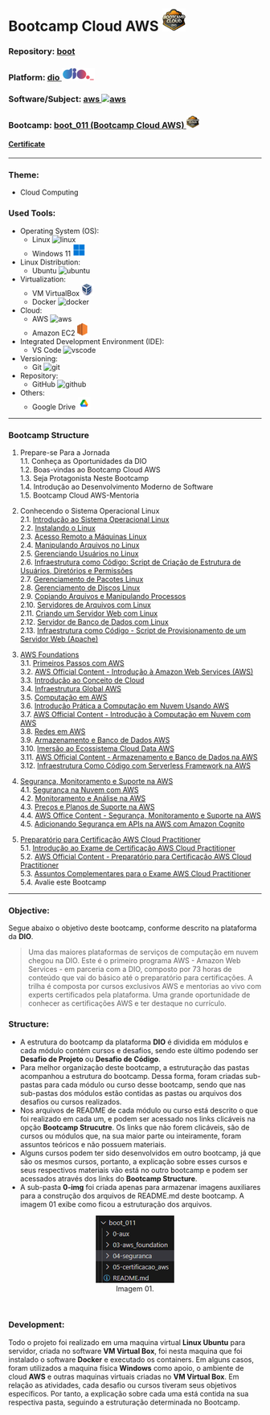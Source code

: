 # Bootcamp Cloud AWS   <img src="./0-aux/logo_boot.png" alt="boot_011" width="auto" height="45">

### Repository: [boot](../../../)   
### Platform: <a href="../../">dio   <img src="https://github.com/PedroHeeger/main/blob/main/0-aux/logos/plataforma/dio.jpeg" alt="dio" width="auto" height="25"></a>   
### Software/Subject: <a href="../">aws    <img src="https://cdn.jsdelivr.net/gh/devicons/devicon/icons/amazonwebservices/amazonwebservices-original.svg" alt="aws" width="auto" height="25"></a>
### Bootcamp: <a href="./">boot_011 (Bootcamp Cloud AWS)   <img src="./0-aux/logo_boot.png" alt="boot_011" width="auto" height="25"></a>

#### <a href="https://github.com/PedroHeeger/main/blob/main/cert_ti/03-conclu/os/virtualization/docker/(23-08-22)%20Cert%20Formacao%20Docker%20Fundamentals%20PH%20DIO.pdf">Certificate</a>

---

### Theme:
- Cloud Computing

### Used Tools:
- Operating System (OS): 
  - Linux   <img src="https://cdn.jsdelivr.net/gh/devicons/devicon/icons/linux/linux-original.svg" alt="linux" width="auto" height="25">
  - Windows 11 <img src="https://github.com/PedroHeeger/main/blob/main/0-aux/logos/software/windows11.png" alt="windows11" width="auto" height="25">
- Linux Distribution: 
  - Ubuntu <img src="https://cdn.jsdelivr.net/gh/devicons/devicon/icons/ubuntu/ubuntu-plain.svg" alt="ubuntu" width="auto" height="25">
- Virtualization: 
  - VM VirtualBox <img src="https://github.com/PedroHeeger/main/blob/main/0-aux/logos/software/vm_virtualbox.png" alt="vm_virtualbox" width="auto" height="25">
  - Docker <img src="https://cdn.jsdelivr.net/gh/devicons/devicon/icons/docker/docker-original.svg" alt="docker" width="auto" height="25">
- Cloud:
  - AWS <img src="https://cdn.jsdelivr.net/gh/devicons/devicon/icons/amazonwebservices/amazonwebservices-original.svg" alt="aws" width="auto" height="25">
  - Amazon EC2   <img src="https://github.com/PedroHeeger/main/blob/main/0-aux/logos/software/aws_ec2.png" alt="amazon_ec2" width="auto" height="25">
- Integrated Development Environment (IDE):
  - VS Code   <img src="https://cdn.jsdelivr.net/gh/devicons/devicon/icons/vscode/vscode-original.svg" alt="vscode" width="auto" height="25">
- Versioning: 
  - Git   <img src="https://cdn.jsdelivr.net/gh/devicons/devicon/icons/git/git-original.svg" alt="git" width="auto" height="25">
- Repository:
  - GitHub   <img src="https://cdn.jsdelivr.net/gh/devicons/devicon/icons/github/github-original.svg" alt="github" width="auto" height="25">
- Others:
  - Google Drive <img src="https://github.com/PedroHeeger/main/blob/main/0-aux/logos/software/google_drive.png" width="auto" height="25">

---

### Bootcamp Structure
1. Prepare-se Para a Jornada   
  1.1. Conheça as Oportunidades da DIO   
  1.2. Boas-vindas ao Bootcamp Cloud AWS   
  1.3. Seja Protagonista Neste Bootcamp   
  1.4. Introdução ao Desenvolvimento Moderno de Software   
  1.5. Bootcamp Cloud AWS-Mentoria   

2. Conhecendo o Sistema Operacional Linux   
  2.1. [Introdução ao Sistema Operacional Linux](https://github.com/PedroHeeger/boot/tree/main/dio/linux/boot_003/02-linux#item2.1)   
  2.2. [Instalando o Linux](https://github.com/PedroHeeger/boot/tree/main/dio/linux/boot_003/02-linux#item2.2)   
  2.3. [Acesso Remoto a Máquinas Linux](https://github.com/PedroHeeger/boot/tree/main/dio/linux/boot_003/02-linux#item2.3)   
  2.4. [Manipulando Arquivos no Linux](https://github.com/PedroHeeger/boot/tree/main/dio/linux/boot_003/02-linux#item2.4)   
  2.5. [Gerenciando Usuários no Linux](https://github.com/PedroHeeger/boot/tree/main/dio/linux/boot_003/02-linux#item2.5)   
  2.6. [Infraestrutura como Código: Script de Criação de Estrutura de Usuários, Diretórios e Permissões](https://github.com/PedroHeeger/boot/tree/main/dio/linux/boot_003/02-linux#item2.9)   
  2.7. [Gerenciamento de Pacotes Linux](https://github.com/PedroHeeger/boot/tree/main/dio/linux/boot_003/02-linux#item2.6)   
  2.8. [Gerenciamento de Discos Linux](https://github.com/PedroHeeger/boot/tree/main/dio/linux/boot_003/02-linux#item2.7)   
  2.9. [Copiando Arquivos e Manipulando Processos](https://github.com/PedroHeeger/boot/tree/main/dio/linux/boot_003/02-linux#item2.8)   
  2.10. [Servidores de Arquivos com Linux](https://github.com/PedroHeeger/boot/tree/main/dio/linux/boot_003/03-servidor_linux#item3.1)   
  2.11. [Criando um Servidor Web com Linux](https://github.com/PedroHeeger/boot/tree/main/dio/linux/boot_003/03-servidor_linux#item3.2)   
  2.12. [Servidor de Banco de Dados com Linux](https://github.com/PedroHeeger/boot/tree/main/dio/linux/boot_003/03-servidor_linux#item3.3)   
  2.13. [Infraestrutura como Código - Script de Provisionamento de um Servidor Web (Apache)](https://github.com/PedroHeeger/boot/tree/main/dio/linux/boot_003/03-servidor_linux#item3.4)

3. [AWS Foundations](./03-aws_foundation/)   
  3.1. [Primeiros Passos com AWS](https://github.com/PedroHeeger/boot/tree/main/dio/aws/boot_011/03-aws_foundation#item3.1)   
  3.2. [AWS Official Content - Introdução à Amazon Web Services (AWS)](https://github.com/PedroHeeger/boot/tree/main/dio/aws/boot_011/03-aws_foundation#item3.2)   
  3.3. [Introdução ao Conceito de Cloud](https://github.com/PedroHeeger/boot/tree/main/dio/aws/boot_011/03-aws_foundation#item3.3)   
  3.4. [Infraestrutura Global AWS](https://github.com/PedroHeeger/boot/tree/main/dio/aws/boot_011/03-aws_foundation#item3.4)   
  3.5. [Computação em AWS](https://github.com/PedroHeeger/boot/tree/main/dio/aws/boot_011/03-aws_foundation#item3.5)   
  3.6. [Introdução Prática a Computação em Nuvem Usando AWS](https://github.com/PedroHeeger/boot/tree/main/dio/aws/boot_011/03-aws_foundation#item3.6)   
  3.7. [AWS Official Content - Introdução à Computação em Nuvem com AWS](https://github.com/PedroHeeger/boot/tree/main/dio/aws/boot_011/03-aws_foundation#item3.7)   
  3.8. [Redes em AWS](https://github.com/PedroHeeger/boot/tree/main/dio/aws/boot_011/03-aws_foundation#item3.8)   
  3.9. [Armazenamento e Banco de Dados AWS](https://github.com/PedroHeeger/boot/tree/main/dio/aws/boot_011/03-aws_foundation#item3.9)   
  3.10. [Imersão ao Ecossistema Cloud Data AWS](https://github.com/PedroHeeger/boot/tree/main/dio/aws/boot_011/03-aws_foundation#item3.10)   
  3.11. [AWS Official Content - Armazenamento e Banco de Dados na AWS](https://github.com/PedroHeeger/boot/tree/main/dio/aws/boot_011/03-aws_foundation#item3.11)   
  3.12. [Infraestrutura Como Código com Serverless Framework na AWS](https://github.com/PedroHeeger/boot/tree/main/dio/aws/boot_011/03-aws_foundation#item3.12)   

4. [Segurança, Monitoramento e Suporte na AWS](./04-seguranca/)   
  4.1. [Segurança na Nuvem com AWS](https://github.com/PedroHeeger/boot/tree/main/dio/aws/boot_011/04-seguranca#item4.1)   
  4.2. [Monitoramento e Análise na AWS](https://github.com/PedroHeeger/boot/tree/main/dio/aws/boot_011/04-seguranca#item4.2)   
  4.3. [Preços e Planos de Suporte na AWS](https://github.com/PedroHeeger/boot/tree/main/dio/aws/boot_011/04-seguranca#item4.3)   
  4.4. [AWS Office Content - Segurança, Monitoramento e Suporte na AWS](https://github.com/PedroHeeger/boot/tree/main/dio/aws/boot_011/04-seguranca#item4.4)   
  4.5. [Adicionando Segurança em APIs na AWS com Amazon Cognito](https://github.com/PedroHeeger/boot/tree/main/dio/aws/boot_011/04-seguranca#item4.5)

5. [Preparatório para Certificação AWS Cloud Practitioner](./05-certificacao_aws/)   
  5.1. [Introdução ao Exame de Certificação AWS Cloud Practitioner](https://github.com/PedroHeeger/boot/tree/main/dio/aws/boot_011/05-certificacao_aws#item5.1)   
  5.2. [AWS Official Content - Preparatório para Certificação AWS Cloud Practitioner](https://github.com/PedroHeeger/boot/tree/main/dio/aws/boot_011/05-certificacao_aws#item5.2)   
  5.3. [Assuntos Complementares para o Exame AWS Cloud Practitioner](https://github.com/PedroHeeger/boot/tree/main/dio/aws/boot_011/05-certificacao_aws#item5.3)   
  5.4. Avalie este Bootcamp   

---

### Objective:
Segue abaixo o objetivo deste bootcamp, conforme descrito na plataforma da **DIO**.
  
>Uma das maiores plataformas de serviços de computação em nuvem chegou na DIO. Este é o primeiro programa AWS - Amazon Web Services - em parceria com a DIO, composto por 73 horas de conteúdo que vai do básico até o preparatório para certificações. A trilha é composta por cursos exclusivos AWS e mentorias ao vivo com experts certificados pela plataforma. Uma grande oportunidade de conhecer as certificações AWS e ter destaque no currículo.

### Structure:
- A estrutura do bootcamp da plataforma **DIO** é dividida em módulos e cada módulo contém cursos e desafios, sendo este último podendo ser **Desafio de Projeto** ou **Desafio de Código**. 
- Para melhor organização deste bootcamp, a estruturação das pastas acompanhou a estrutura do bootcamp. Dessa forma, foram criadas sub-pastas para cada módulo ou curso desse bootcamp, sendo que nas sub-pastas dos módulos estão contidas as pastas ou arquivos dos desafios ou cursos realizados.
- Nos arquivos de README de cada módulo ou curso está descrito o que foi realizado em cada um, e podem ser acessado nos links clicáveis na opção **Bootcamp Strucutre**. Os links que não forem clicáveis, são de cursos ou módulos que, na sua maior parte ou inteiramente, foram assuntos teóricos e não possuem materiais.
- Alguns cursos podem ter sido desenvolvidos em outro bootcamp, já que são os mesmos cursos, portanto, a explicação sobre esses cursos e seus respectivos materiais vão está no outro bootcamp e podem ser acessados através dos links do **Bootcamp Structure**.
- A sub-pasta **0-img** foi criada apenas para armazenar imagens auxiliares para a construção dos arquivos de README.md deste bootcamp. A imagem 01 exibe como ficou a estruturação dos arquivos.

<div align="Center"><figure>
    <img src="./0-aux/img01.png" alt="img01"><br>
    <figcaption>Imagem 01.</figcaption>
</figure></div><br>

### Development:
Todo o projeto foi realizado em uma maquina virtual **Linux Ubuntu** para servidor, criada no software **VM Virtual Box**, foi nesta maquina que foi instalado o software **Docker** e executado os containers. Em alguns casos, foram utilizados a maquina física **Windows** como apoio, o ambiente de cloud **AWS** e outras maquinas virtuais criadas no **VM Virtual Box**. Em relação as atividades, cada desafio ou cursos tiveram seus objetivos específicos. Por tanto, a explicação sobre cada uma está contida na sua respectiva pasta, seguindo a estruturação determinada no Bootcamp.
